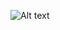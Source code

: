 ![Alt text](https://s3.amazonaws.com/intranet-projects-files/holbertonschool-sysadmin_devops/276/FlhGPEK.png)
